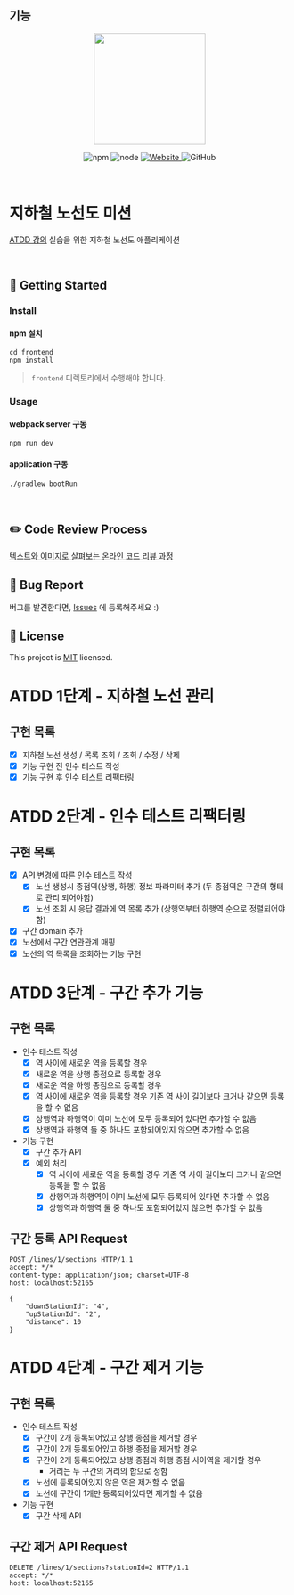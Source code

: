 ## 기능
<p align="center">
    <img width="200px;" src="https://raw.githubusercontent.com/woowacourse/atdd-subway-admin-frontend/master/images/main_logo.png"/>
</p>
<p align="center">
  <img alt="npm" src="https://img.shields.io/badge/npm-%3E%3D%205.5.0-blue">
  <img alt="node" src="https://img.shields.io/badge/node-%3E%3D%209.3.0-blue">
  <a href="https://edu.nextstep.camp/c/R89PYi5H" alt="nextstep atdd">
    <img alt="Website" src="https://img.shields.io/website?url=https%3A%2F%2Fedu.nextstep.camp%2Fc%2FR89PYi5H">
  </a>
  <img alt="GitHub" src="https://img.shields.io/github/license/next-step/atdd-subway-admin">
</p>

<br>

# 지하철 노선도 미션
[ATDD 강의](https://edu.nextstep.camp/c/R89PYi5H) 실습을 위한 지하철 노선도 애플리케이션

<br>

## 🚀 Getting Started

### Install
#### npm 설치
```
cd frontend
npm install
```
> `frontend` 디렉토리에서 수행해야 합니다.

### Usage
#### webpack server 구동
```
npm run dev
```
#### application 구동
```
./gradlew bootRun
```
<br>

## ✏️ Code Review Process
[텍스트와 이미지로 살펴보는 온라인 코드 리뷰 과정](https://github.com/next-step/nextstep-docs/tree/master/codereview)
<br>

## 🐞 Bug Report
버그를 발견한다면, [Issues](https://github.com/next-step/atdd-subway-admin/issues) 에 등록해주세요 :)
<br>

## 📝 License
This project is [MIT](https://github.com/next-step/atdd-subway-admin/blob/master/LICENSE.md) licensed.

# ATDD 1단계 - 지하철 노선 관리
## 구현 목록 
- [X] 지하철 노선 생성 / 목록 조회 / 조회 / 수정 / 삭제
- [x] 기능 구현 전 인수 테스트 작성
- [X] 기능 구현 후 인수 테스트 리팩터링

# ATDD 2단계 - 인수 테스트 리팩터링
## 구현 목록
- [X] API 변경에 따른 인수 테스트 작성
    - [x] 노선 생성시 종점역(상행, 하행) 정보 파라미터 추가 (두 종점역은 구간의 형태로 관리 되어야함)
    - [X] 노선 조회 시 응답 결과에 역 목록 추가 (상행역부터 하행역 순으로 정렬되어야 함)
- [X] 구간 domain 추가
- [X] 노선에서 구간 연관관계 매핑
- [X] 노선의 역 목록을 조회하는 기능 구현

# ATDD 3단계 - 구간 추가 기능
## 구현 목록 
- 인수 테스트 작성
  - [X] 역 사이에 새로운 역을 등록할 경우
  - [X] 새로운 역을 상행 종점으로 등록할 경우
  - [X] 새로운 역을 하행 종점으로 등록할 경우
  - [X] 역 사이에 새로운 역을 등록할 경우 기존 역 사이 길이보다 크거나 같으면 등록을 할 수 없음
  - [X] 상행역과 하행역이 이미 노선에 모두 등록되어 있다면 추가할 수 없음
  - [X] 상행역과 하행역 둘 중 하나도 포함되어있지 않으면 추가할 수 없음
- 기능 구현
  - [X] 구간 추가 API 
  - [X] 예외 처리 
    - [X] 역 사이에 새로운 역을 등록할 경우 기존 역 사이 길이보다 크거나 같으면 등록을 할 수 없음
    - [X] 상행역과 하행역이 이미 노선에 모두 등록되어 있다면 추가할 수 없음
    - [X] 상행역과 하행역 둘 중 하나도 포함되어있지 않으면 추가할 수 없음

## 구간 등록 API Request
```
POST /lines/1/sections HTTP/1.1
accept: */*
content-type: application/json; charset=UTF-8
host: localhost:52165

{
    "downStationId": "4",
    "upStationId": "2",
    "distance": 10
}
```

# ATDD 4단계 - 구간 제거 기능
## 구현 목록
- 인수 테스트 작성
  - [X] 구간이 2개 등록되어있고 상행 종점을 제거할 경우
  - [X] 구간이 2개 등록되어있고 하행 종점을 제거할 경우
  - [X] 구간이 2개 등록되어있고 상행 종점과 하행 종점 사이역을 제거할 경우
    - 거리는 두 구간의 거리의 합으로 정함
  - [X] 노선에 등록되어있지 않은 역은 제거할 수 없음
  - [X] 노선에 구간이 1개만 등록되어있다면 제거할 수 없음
- 기능 구현
  - [X] 구간 삭제 API

## 구간 제거 API Request
```
DELETE /lines/1/sections?stationId=2 HTTP/1.1
accept: */*
host: localhost:52165
```